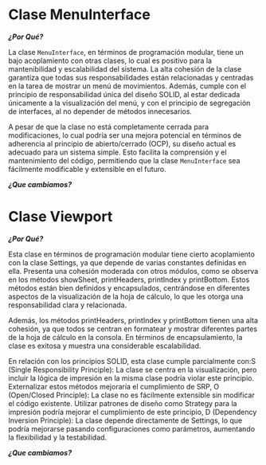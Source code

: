 # Clase MenuInterface


***¿Por Qué?***

La clase `MenuInterface`, en términos de programación modular, tiene un bajo acoplamiento con otras clases, lo cual es positivo para la mantenibilidad y escalabilidad del sistema. La alta cohesión de la clase garantiza que todas sus responsabilidades están relacionadas y centradas en la tarea de mostrar un menú de movimientos. Además, cumple con el principio de responsabilidad única del diseño SOLID, al estar dedicada únicamente a la visualización del menú, y con el principio de segregación de interfaces, al no depender de métodos innecesarios.

A pesar de que la clase no está completamente cerrada para modificaciones, lo cual podría ser una mejora potencial en términos de adherencia al principio de abierto/cerrado (OCP), su diseño actual es adecuado para un sistema simple. Esto facilita la comprensión y el mantenimiento del código, permitiendo que la clase `MenuInterface` sea fácilmente modificable y extensible en el futuro.

***¿Que cambiamos?***



# Clase Viewport 

***¿Por Qué?***

Esta clase en términos de programación modular tiene cierto acoplamiento con la clase Settings, ya que depende de varias constantes definidas en ella. Presenta una cohesión moderada con otros módulos, como se observa en los métodos showSheet, printHeaders, printIndex y printBottom. Estos métodos están bien definidos y encapsulados, centrándose en diferentes aspectos de la visualización de la hoja de cálculo, lo que les otorga una responsabilidad clara y relacionada.

Además, los métodos printHeaders, printIndex y printBottom tienen una alta cohesión, ya que todos se centran en formatear y mostrar diferentes partes de la hoja de cálculo en la consola. En términos de encapsulamiento, la clase es exitosa y muestra una considerable escalabilidad.

En relación con los principios SOLID, esta clase cumple parcialmente con:S (Single Responsibility Principle): La clase se centra en la visualización, pero incluir la lógica de impresión en la misma clase podría violar este principio. Externalizar estos métodos mejoraría el cumplimiento de SRP, O (Open/Closed Principle): La clase no es fácilmente extensible sin modificar el código existente. Utilizar patrones de diseño como Strategy para la impresión podría mejorar el cumplimiento de este principio, D (Dependency Inversion Principle): La clase depende directamente de Settings, lo que podría mejorarse pasando configuraciones como parámetros, aumentando la flexibilidad y la testabilidad.


***¿Que cambiamos?***

